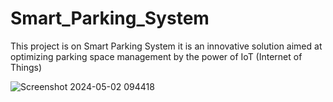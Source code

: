 # Smart_Parking_System
This project is on Smart Parking System it  is an innovative solution aimed at optimizing parking space management by  the power of IoT (Internet of Things) 



![Screenshot 2024-05-02 094418](https://github.com/yadavchhhama/Smart_Parking_System/assets/119515947/3afd01f1-c588-4eb2-87d0-a6b51d0f4fe3)


